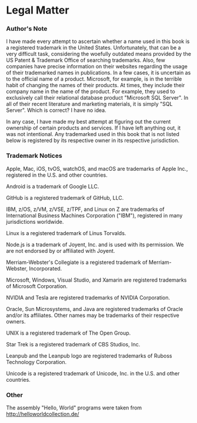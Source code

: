 # Legal Matter

### Author's Note

I have made every attempt to ascertain whether a name used in this book is a registered trademark in the United States.  Unfortunately, that can be a very difficult task, considering the woefully outdated means provided by the US Patent & Trademark Office of searching trademarks.  Also, few companies have precise information on their websites regarding the usage of their trademarked names in publications.  In a few cases, it is uncertain as to the official name of a product.  Microsoft, for example, is in the terrible habit of changing the names of their products.  At times, they include their company name in the name of the product.  For example, they used to exclusively call their relational database product "Microsoft SQL Server".  In all of their recent literature and marketing materials, it is simply "SQL Server".  Which is correct?  I have no idea.

In any case, I have made my best attempt at figuring out the current ownership of certain products and services.  If I have left anything out, it was not intentional.  Any trademarked used in this book that is not listed below is registered by its respective owner in its respective jurisdiction.

### Trademark Notices

Apple, Mac, iOS, tvOS, watchOS, and macOS are trademarks of Apple Inc., registered in the U.S. and other countries.

Android is a trademark of Google LLC.

GitHub is a registered trademark of GitHub, LLC.

IBM, z/OS, z/VM, z/VSE, z/TPF, and Linux on Z are trademarks of International Business Machines Corporation \("IBM"\), registered in many jurisdictions worldwide.

Linux is a registered trademark of Linus Torvalds.

Node.js is a trademark of Joyent, Inc. and is used with its permission. We are not endorsed by or affiliated with Joyent.

Merriam-Webster's Collegiate is a registered trademark of Merriam-Webster, Incorporated.

Microsoft, Windows, Visual Studio, and Xamarin are registered trademarks of Microsoft Corporation.

NVIDIA and Tesla are registered trademarks of NVIDIA Corporation.

Oracle, Sun Microsystems, and Java are registered trademarks of Oracle and/or its affiliates. Other names may be trademarks of their respective owners.

UNIX is a registered trademark of The Open Group.

Star Trek is a registered trademark of CBS Studios, Inc.

Leanpub and the Leanpub logo are registered trademarks of Ruboss Technology Corporation.

Unicode is a registered trademark of Unicode, Inc. in the U.S. and other countries.

### Other

The assembly "Hello, World" programs were taken from <http://helloworldcollection.de/>
